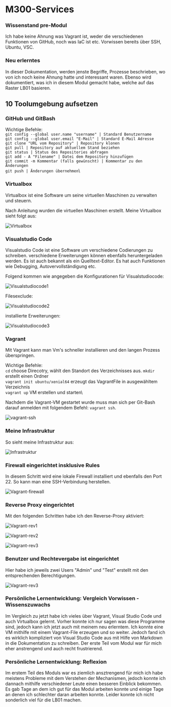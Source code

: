 # M300-Services

### Wissenstand pre-Modul
Ich habe keine Ahnung was Vagrant ist, weder die verschiedenen Funktionen von GitHub, noch was IaC ist etc. Vorwissen bereits über SSH, Ubuntu, VSC.

### Neu erlerntes
In dieser Dokumentation, werden jenste Begriffe, Prozesse beschrieben, wo von ich noch keine Ahnung hatte und interessant waren. Ebenso wird dokumentiert, was ich in diesem Modul gemacht habe, welche auf das Raster LB01 basieren.

## 10 Toolumgebung aufsetzen
### GitHub und GitBash
Wichtige Befehle:\
`git config --global user.name "username" | Standard Benutzername`\
`git config --global user.email "E-Mail" | Standard E-Mail Adresse`\
`git clone "URL vom Repository" | Repository klonen`\
`git pull | Repository auf aktuellem Stand beziehen`\
`git status | Status des Repositories abfragen`\
`git add - A "Filename" | Datei dem Repository hinzufügen`\
`git commit -m Kommentar (falls gewünscht) | Kommentar zu den Änderungen`\
`git push | Änderungen übernehmen`\

### Virtualbox
Virtualbox ist eine Software um seine virtuellen Maschinen zu verwalten und steuern.

Nach Anleitung wurden die virtuellen Maschinen erstellt. Meine Virtualbox sieht folgt aus:

![Virtualbox](https://github.com/Rizzo-bot/M300-Services/blob/main/Virtualbox-menu.PNG)

### Visualstudio Code
Visualstudio Code ist eine Software um verschiedene Codierungen zu schreiben. verschiedene Erweiterungen können ebenfalls heruntergeladen werden. Es ist auch bekannt als ein Quelltext-Editor. Es hat auch Funktionen wie Debugging, Autovervollständigung etc.

Folgend kommen wie angegeben die Konfigurationen für Visualstudiocode:

![Visualstudiocode1](https://github.com/Rizzo-bot/M300-Services/blob/main/visualstudiocode-1.PNG)

Filesexclude:

![Visualstudiocode2](https://github.com/Rizzo-bot/M300-Services/blob/main/visualstudiocode-filesexclude.PNG)

installierte Erweiterungen:

![Visualstudiocode3](https://github.com/Rizzo-bot/M300-Services/blob/main/visualstudiocode-installed.PNG)

### Vagrant
Mit Vagrant kann man Vm's schneller installieren und den langen Prozess überspringen.

Wichtige Befehle:\
`cd` choose Direcotry, wählt den Standort des Verzeichnisses aus.
`mkdir` erstellt einen Ordner\
`vagrant init ubuntu/xenial64` erzeugt das VagrantFile in ausgewähltem Verzeichnis\
`vagrant up` VM erstellen und starten\

Nachdem die Vagrant-VM gestartet wurde muss man sich per Git-Bash darauf anmelden mit folgendem Befehl: `vagrant ssh`.

![vagrant-ssh](https://github.com/Rizzo-bot/M300-Services/blob/main/vagrant-ssh.PNG)

### Meine Infrastruktur 
So sieht meine Infrastruktur aus:

![Infrastruktur](https://github.com/Rizzo-bot/M300-Services/blob/main/Infrastruktur.PNG)

### Firewall eingerichtet insklusive Rules
In diesem Schritt wird eine lokale Firewall installiert und ebenfalls den Port 22. So kann man eine SSH-Verbindung herstellen.

![Vagrant-firewall](https://github.com/Rizzo-bot/M300-Services/blob/main/vagrant-rule1.PNG)

### Reverse Proxy eingerichtet

Mit den folgenden Schritten habe ich den Reverse-Proxy aktiviert:

![Vagrant-rev1](https://github.com/Rizzo-bot/M300-Services/blob/main/vagrant-rev1.PNG)

![Vagrant-rev2](https://github.com/Rizzo-bot/M300-Services/blob/main/vagrant-rev2.PNG)

![Vagrant-rev3](https://github.com/Rizzo-bot/M300-Services/blob/main/vagrant-rev3.PNG)

### Benutzer und Rechtevergabe ist eingerichtet

Hier habe ich jeweils zwei Users "Admin" und "Test" erstellt mit den entsprechenden Berechtigungen.

![Vagrant-rev3](https://github.com/Rizzo-bot/M300-Services/blob/main/vagrant-users.PNG)

### Persönliche Lernentwicklung: Vergleich Vorwissen - Wissenszuwachs

Im Vergleich zu jetzt habe ich vieles über Vagrant, Visual Studio Code und auch Virtualbox gelernt. Vorher konnte ich nur sagen was diese Programme sind, jedoch kann ich jetzt auch mit meinem neu erlerntem. Ich konnte eine VM mithilfe mit einem Vagrant-File erzeugen und so weiter. Jedoch fand ich es wirklich kompliziert von Visual Studio Code aus mit Hilfe von Markdown in die Dokumentation zu schreiben. Der erste Teil vom Modul war für mich eher anstrengend und auch recht frustrierend.

### Persönliche Lernentwicklung: Reflexion
Im erstem Teil des Moduls war es ziemlich ansztrengend für mich ich habe meistens Probleme mit dem Verstehen der Mechanismen, jedoch konnte ich dannach mithilfe verschiedener Leute einen besseren Einblick bekommen. Es gab Tage an dem ich gut für das Modul arbeiten konnte und einige Tage an denen ich schlechter daran arbeiten konnte. Leider konnte ich nicht sonderlich viel für die LB01 machen.
